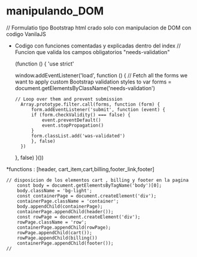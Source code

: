 # manipulando_DOM

// Formulatio tipo Bootstrap html crado solo con manipulacion de DOM con codigo VanilaJS

* Codigo con funciones comentadas y explicadas dentro del index
    // Funcion que valida los campos obligatorios "needs-validation"

    (function () {
    'use strict'

    window.addEventListener('load', function () {
      // Fetch all the forms we want to apply custom Bootstrap validation styles to
        var forms = document.getElementsByClassName('needs-validation')

      // Loop over them and prevent submission
        Array.prototype.filter.call(forms, function (form) {
            form.addEventListener('submit', function (event) {
            if (form.checkValidity() === false) {
                event.preventDefault()
                event.stopPropagation()
            }
            form.classList.add('was-validated')
            }, false)
        })
    }, false)
}())

*functions : [header, cart_item,cart,billing,footer_link,footer]

    // disposicion de los elementos cart , billing y footer en la pagina
        const body = document.getElementsByTagName('body')[0];
        body.className = 'bg-light';
        const containerPage = document.createElement('div');
        containerPage.className = 'container';
        body.appendChild(containerPage);
        containerPage.appendChild(header());
        const rowPage = document.createElement('div');
        rowPage.className = 'row';
        containerPage.appendChild(rowPage);
        rowPage.appendChild(cart());
        rowPage.appendChild(billing())
        containerPage.appendChild(footer());
    //
